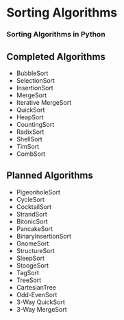 # Sorting Algorithms

### Sorting Algorithms in Python

## Completed Algorithms
* BubbleSort
* SelectionSort
* InsertionSort
* MergeSort
* Iterative MergeSort
* QuickSort
* HeapSort
* CountingSort
* RadixSort
* ShellSort
* TimSort
* CombSort

## Planned Algorithms
* PigeonholeSort
* CycleSort
* CocktailSort
* StrandSort
* BitonicSort
* PancakeSort
* BinaryInsertionSort
* GnomeSort
* StructureSort
* SleepSort
* StoogeSort
* TagSort
* TreeSort
* CartesianTree
* Odd-EvenSort
* 3-Way QuickSort
* 3-Way MergeSort